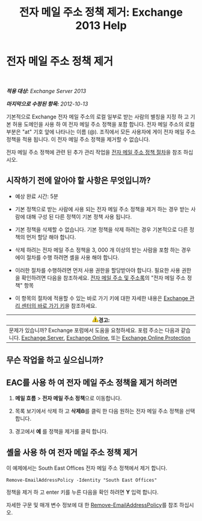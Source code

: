 ﻿---
title: '전자 메일 주소 정책 제거: Exchange 2013 Help'
TOCTitle: 전자 메일 주소 정책 제거
ms:assetid: f1d05223-7d41-406d-8fae-f4227be1c1c2
ms:mtpsurl: https://technet.microsoft.com/ko-kr/library/Bb125181(v=EXCHG.150)
ms:contentKeyID: 50484509
ms.date: 05/22/2018
mtps_version: v=EXCHG.150
ms.translationtype: MT
---

# 전자 메일 주소 정책 제거

 

_**적용 대상:** Exchange Server 2013_

_**마지막으로 수정된 항목:** 2012-10-13_

기본적으로 Exchange 전자 메일 주소의 로컬 일부로 받는 사람의 별칭을 지정 하 고 기본 허용 도메인을 사용 하 여 전자 메일 주소 정책을 포함 합니다. 전자 메일 주소의 로컬 부분은 "at" 기호 앞에 나타나는 이름 (@). 조직에서 모든 사용자에 게이 전자 메일 주소 정책을 적용 됩니다. 이 전자 메일 주소 정책을 제거할 수 없습니다.

전자 메일 주소 정책에 관련 된 추가 관리 작업을 [전자 메일 주소 정책 절차](email-address-policy-procedures-exchange-2013-help.md)을 참조 하십시오.

## 시작하기 전에 알아야 할 사항은 무엇입니까?

  - 예상 완료 시간: 5분

  - 기본 정책으로 받는 사람에 사용 되는 전자 메일 주소 정책을 제거 하는 경우 받는 사람에 대해 구성 된 다른 정책이 기본 정책 사용 됩니다.

  - 기본 정책을 삭제할 수 없습니다. 기본 정책을 삭제 하려는 경우 기본적으로 다른 정책의 먼저 할당 해야 합니다.

  - 삭제 하려는 전자 메일 주소 정책을 3, 000 개 이상의 받는 사람을 포함 하는 경우에이 절차를 수행 하려면 셸을 사용 해야 합니다.

  - 이러한 절차를 수행하려면 먼저 사용 권한을 할당받아야 합니다. 필요한 사용 권한을 확인하려면 다음을 참조하세요. [전자 메일 주소 및 주소록](email-addresses-and-address-books-exchange-2013-help.md)의 "전자 메일 주소 정책" 항목

  - 이 항목의 절차에 적용할 수 있는 바로 가기 키에 대한 자세한 내용은 [Exchange 관리 센터의 바로 가기 키](keyboard-shortcuts-in-the-exchange-admin-center-exchange-online-protection-help.md)을 참조하세요.

<table>
<thead>
<tr class="header">
<th><img src="images/Bb125224.warning(EXCHG.150).gif" title="경고" alt="경고" />경고:</th>
</tr>
</thead>
<tbody>
<tr class="odd">
<td>문제가 있습니까? Exchange 포럼에서 도움을 요청하세요. 포럼 주소는 다음과 같습니다. <a href="https://go.microsoft.com/fwlink/p/?linkid=60612">Exchange Server</a>, <a href="https://go.microsoft.com/fwlink/p/?linkid=267542">Exchange Online</a>, 또는 <a href="https://go.microsoft.com/fwlink/p/?linkid=285351">Exchange Online Protection</a></td>
</tr>
</tbody>
</table>


## 무슨 작업을 하고 싶으십니까?

## EAC를 사용 하 여 전자 메일 주소 정책을 제거 하려면

1.  **메일 흐름** \> **전자 메일 주소 정책**으로 이동합니다.

2.  목록 보기에서 삭제 하 고 **삭제**![삭제 아이콘](images/Dd979797.14f639f6-61e8-4418-bbfb-0db14de9d2f5(EXCHG.150).gif "삭제 아이콘")를 클릭 한 다음 원하는 전자 메일 주소 정책을 선택 합니다.

3.  경고에서 **예** 를 정책을 제거를 클릭 합니다.

## 셸을 사용 하 여 전자 메일 주소 정책 제거

이 예제에서는 South East Offices 전자 메일 주소 정책에서 제거 합니다.

    Remove-EmailAddressPolicy -Identity "South East Offices"

정책을 제거 하 고 enter 키를 누른 다음을 확인 하려면 **Y** 입력 합니다.

자세한 구문 및 매개 변수 정보에 대 한 [Remove-EmailAddressPolicy](https://technet.microsoft.com/ko-kr/library/bb124504\(v=exchg.150\))를 참조 하십시오.

